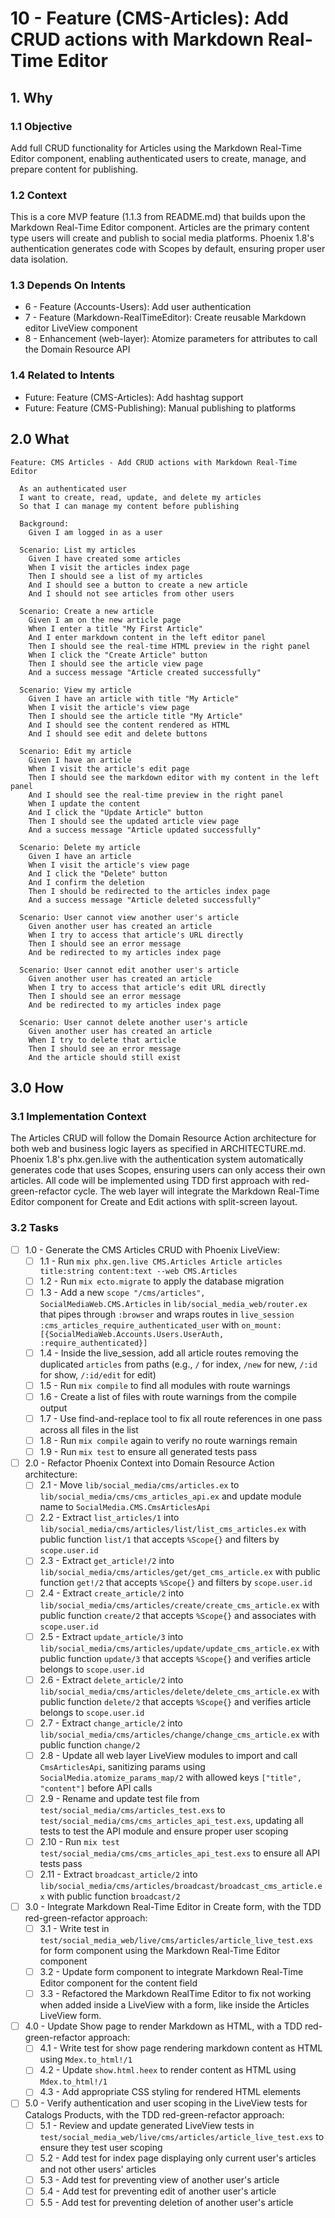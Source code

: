 # 10 - Feature (CMS-Articles): Add CRUD actions with Markdown Real-Time Editor

## 1. Why

### 1.1 Objective

Add full CRUD functionality for Articles using the Markdown Real-Time Editor component, enabling authenticated users to create, manage, and prepare content for publishing.

### 1.2 Context

This is a core MVP feature (1.1.3 from README.md) that builds upon the Markdown Real-Time Editor component. Articles are the primary content type users will create and publish to social media platforms. Phoenix 1.8's authentication generates code with Scopes by default, ensuring proper user data isolation.

### 1.3 Depends On Intents

* 6 - Feature (Accounts-Users): Add user authentication
* 7 - Feature (Markdown-RealTimeEditor): Create reusable Markdown editor LiveView component
* 8 - Enhancement (web-layer): Atomize parameters for attributes to call the Domain Resource API

### 1.4 Related to Intents

* Future: Feature (CMS-Articles): Add hashtag support
* Future: Feature (CMS-Publishing): Manual publishing to platforms

## 2.0 What

```gherkin
Feature: CMS Articles - Add CRUD actions with Markdown Real-Time Editor

  As an authenticated user
  I want to create, read, update, and delete my articles
  So that I can manage my content before publishing

  Background:
    Given I am logged in as a user

  Scenario: List my articles
    Given I have created some articles
    When I visit the articles index page
    Then I should see a list of my articles
    And I should see a button to create a new article
    And I should not see articles from other users

  Scenario: Create a new article
    Given I am on the new article page
    When I enter a title "My First Article"
    And I enter markdown content in the left editor panel
    Then I should see the real-time HTML preview in the right panel
    When I click the "Create Article" button
    Then I should see the article view page
    And a success message "Article created successfully"

  Scenario: View my article
    Given I have an article with title "My Article"
    When I visit the article's view page
    Then I should see the article title "My Article"
    And I should see the content rendered as HTML
    And I should see edit and delete buttons

  Scenario: Edit my article
    Given I have an article
    When I visit the article's edit page
    Then I should see the markdown editor with my content in the left panel
    And I should see the real-time preview in the right panel
    When I update the content
    And I click the "Update Article" button
    Then I should see the updated article view page
    And a success message "Article updated successfully"

  Scenario: Delete my article
    Given I have an article
    When I visit the article's view page
    And I click the "Delete" button
    And I confirm the deletion
    Then I should be redirected to the articles index page
    And a success message "Article deleted successfully"

  Scenario: User cannot view another user's article
    Given another user has created an article
    When I try to access that article's URL directly
    Then I should see an error message
    And be redirected to my articles index page

  Scenario: User cannot edit another user's article
    Given another user has created an article
    When I try to access that article's edit URL directly
    Then I should see an error message
    And be redirected to my articles index page

  Scenario: User cannot delete another user's article
    Given another user has created an article
    When I try to delete that article
    Then I should see an error message
    And the article should still exist
```

## 3.0 How

### 3.1 Implementation Context

The Articles CRUD will follow the Domain Resource Action architecture for both web and business logic layers as specified in ARCHITECTURE.md. Phoenix 1.8's phx.gen.live with the authentication system automatically generates code that uses Scopes, ensuring users can only access their own articles. All code will be implemented using TDD first approach with red-green-refactor cycle. The web layer will integrate the Markdown Real-Time Editor component for Create and Edit actions with split-screen layout.

### 3.2 Tasks

* [ ] 1.0 - Generate the CMS Articles CRUD with Phoenix LiveView:
  - [ ] 1.1 - Run `mix phx.gen.live CMS.Articles Article articles title:string content:text --web CMS.Articles`
  - [ ] 1.2 - Run `mix ecto.migrate` to apply the database migration
  - [ ] 1.3 - Add a new `scope "/cms/articles", SocialMediaWeb.CMS.Articles` in `lib/social_media_web/router.ex` that pipes through `:browser` and wraps routes in `live_session :cms_articles_require_authenticated_user` with `on_mount: [{SocialMediaWeb.Accounts.Users.UserAuth, :require_authenticated}]`
  - [ ] 1.4 - Inside the live_session, add all article routes removing the duplicated `articles` from paths (e.g., `/` for index, `/new` for new, `/:id` for show, `/:id/edit` for edit)
  - [ ] 1.5 - Run `mix compile` to find all modules with route warnings
  - [ ] 1.6 - Create a list of files with route warnings from the compile output
  - [ ] 1.7 - Use find-and-replace tool to fix all route references in one pass across all files in the list
  - [ ] 1.8 - Run `mix compile` again to verify no route warnings remain
  - [ ] 1.9 - Run `mix test` to ensure all generated tests pass
* [ ] 2.0 - Refactor Phoenix Context into Domain Resource Action architecture:
  - [ ] 2.1 - Move `lib/social_media/cms/articles.ex` to `lib/social_media/cms/cms_articles_api.ex` and update module name to `SocialMedia.CMS.CmsArticlesApi`
  - [ ] 2.2 - Extract `list_articles/1` into `lib/social_media/cms/articles/list/list_cms_articles.ex` with public function `list/1` that accepts `%Scope{}` and filters by `scope.user.id`
  - [ ] 2.3 - Extract `get_article!/2` into `lib/social_media/cms/articles/get/get_cms_article.ex` with public function `get!/2` that accepts `%Scope{}` and filters by `scope.user.id`
  - [ ] 2.4 - Extract `create_article/2` into `lib/social_media/cms/articles/create/create_cms_article.ex` with public function `create/2` that accepts `%Scope{}` and associates with `scope.user.id`
  - [ ] 2.5 - Extract `update_article/3` into `lib/social_media/cms/articles/update/update_cms_article.ex` with public function `update/3` that accepts `%Scope{}` and verifies article belongs to `scope.user.id`
  - [ ] 2.6 - Extract `delete_article/2` into `lib/social_media/cms/articles/delete/delete_cms_article.ex` with public function `delete/2` that accepts `%Scope{}` and verifies article belongs to `scope.user.id`
  - [ ] 2.7 - Extract `change_article/2` into `lib/social_media/cms/articles/change/change_cms_article.ex` with public function `change/2`
  - [ ] 2.8 - Update all web layer LiveView modules to import and call `CmsArticlesApi`, sanitizing params using `SocialMedia.atomize_params_map/2` with allowed keys `["title", "content"]` before API calls
  - [ ] 2.9 - Rename and update test file from `test/social_media/cms/articles_test.exs` to `test/social_media/cms/cms_articles_api_test.exs`, updating all tests to test the API module and ensure proper user scoping
  - [ ] 2.10 - Run `mix test test/social_media/cms/cms_articles_api_test.exs` to ensure all API tests pass
  - [ ] 2.11 - Extract `broadcast_article/2` into `lib/social_media/cms/articles/broadcast/broadcast_cms_article.ex` with public function `broadcast/2`
* [ ] 3.0 - Integrate Markdown Real-Time Editor in Create form, with the TDD red-green-refactor approach:
  - [ ] 3.1 - Write test in `test/social_media_web/live/cms/articles/article_live_test.exs` for form component using the Markdown Real-Time Editor component
  - [ ] 3.2 - Update form component to integrate Markdown Real-Time Editor component for the content field
  - [ ] 3.3 - Refactored the Markdown RealTime Editor to fix not working when added inside a LiveView with a form, like inside the Articles LiveView form.
* [ ] 4.0 - Update Show page to render Markdown as HTML, with a TDD red-green-refactor approach:
  - [ ] 4.1 - Write test for show page rendering markdown content as HTML using `Mdex.to_html!/1`
  - [ ] 4.2 - Update `show.html.heex` to render content as HTML using `Mdex.to_html!/1`
  - [ ] 4.3 - Add appropriate CSS styling for rendered HTML elements
* [ ] 5.0 - Verify authentication and user scoping in the LiveView tests for Catalogs Products, with the TDD red-green-refactor approach:
  - [ ] 5.1 - Review and update generated LiveView tests in `test/social_media_web/live/cms/articles/article_live_test.exs` to ensure they test user scoping
  - [ ] 5.2 - Add test for index page displaying only current user's articles and not other users' articles
  - [ ] 5.3 - Add test for preventing view of another user's article
  - [ ] 5.4 - Add test for preventing edit of another user's article
  - [ ] 5.5 - Add test for preventing deletion of another user's article
